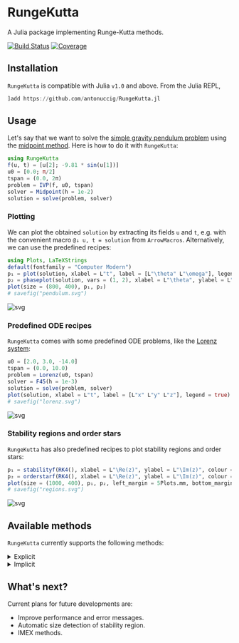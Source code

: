 # RungeKutta

A Julia package implementing Runge-Kutta methods.

[![Build Status](https://github.com/antonuccig/RungeKutta.jl/workflows/CI/badge.svg)](https://github.com/antonuccig/RungeKutta.jl/actions) [![Coverage](https://codecov.io/gh/antonuccig/RungeKutta.jl/branch/master/graph/badge.svg)](https://codecov.io/gh/antonuccig/RungeKutta.jl)

## Installation

`RungeKutta` is compatible with Julia `v1.0` and above. From the Julia REPL,

```julia
]add https://github.com/antonuccig/RungeKutta.jl
```

## Usage

Let's say that we want to solve the [simple gravity pendulum problem](https://en.wikipedia.org/wiki/Pendulum_(mathematics)#Simple_gravity_pendulum) using the [midpoint method](https://en.wikipedia.org/wiki/Midpoint_method). Here is how to do it with `RungeKutta`:

```julia
using RungeKutta
f(u, t) = [u[2]; -9.81 * sin(u[1])]
u0 = [0.0; π/2]
tspan = (0.0, 2π)
problem = IVP(f, u0, tspan)
solver = Midpoint(h = 1e-2)
solution = solve(problem, solver)
```

### Plotting

We can plot the obtained `solution` by extracting its fields `u` and `t`, e.g. with the convenient macro `@↓ u, t = solution` from `ArrowMacros`. Alternatively, we can use the predefined recipes:

```julia
using Plots, LaTeXStrings
default(fontfamily = "Computer Modern")
p₁ = plot(solution, xlabel = L"t", label = [L"\theta" L"\omega"], legend = true)
p₂ = phaseplot(solution, vars = (1, 2), xlabel = L"\theta", ylabel = L"\omega")
plot(size = (800, 400), p₁, p₂)
# savefig("pendulum.svg")
```

![svg](images/pendulum.svg)

### Predefined ODE recipes

`RungeKutta` comes with some predefined ODE problems, like the [Lorenz system](https://en.wikipedia.org/wiki/Lorenz_system):

```julia
u0 = [2.0, 3.0, -14.0]
tspan = (0.0, 10.0)
problem = Lorenz(u0, tspan)
solver = F45(h = 1e-3)
solution = solve(problem, solver)
plot(solution, xlabel = L"t", label = [L"x" L"y" L"z"], legend = true)
# savefig("lorenz.svg")
```

![svg](images/lorenz.svg)

### Stability regions and order stars

`RungeKutta` has also predefined recipes to plot stability regions and order stars:

```julia
p₁ = stabilityf(RK4(), xlabel = L"\Re(z)", ylabel = L"\Im(z)", colour = :blues)
p₂ = orderstarf(RK4(), xlabel = L"\Re(z)", ylabel = L"\Im(z)", colour = :blues)
plot(size = (1000, 400), p₁, p₂, left_margin = 5Plots.mm, bottom_margin = 5Plots.mm)
# savefig("regions.svg")
```

![svg](images/regions.svg)

## Available methods

`RungeKutta` currently supports the following methods:

<!-- explicit (`Euler`/`ExplicitEuler`, `Midpoint`/`ExplicitMidpoint`, `Heun2`, `Ralston2`, `Heun3`, `Kutta3`, `Ralston3`, `SSPRK3`, `RK4`, `Rule38`, `HeunEuler`, `Fehlberg45`/`F45`, `DormandPrince54`/`DP54`, `Verner65`/`V65`) and implicit methods (`BackwardEuler`/`ImplicitEuler`, `ImplicitMidpoint`, `CrankNicolson`, `SDIRK3`, `GaussLegendre4`/`GL4`, `GaussLegendre6`/`GL6`, `LobattoIIIA4`, `LobattoIIIB2`, `LobattoIIIB4`, `LobattoIIIC2`, `LobattoIIIC4`, `RadauIA3`, `RadauIA5`, `RadauIIA3`, `RadauIIA5`). -->

<details><summary>Explicit</summary>

- <code>Euler</code>/<code>ExplicitEuler</code>
- <code>Midpoint</code>/<code>ExplicitMidpoint</code>
- <code>Heun2</code>
- <code>Ralston2</code>
- <code>Heun3</code>
- <code>Kutta3</code>
- <code>Ralston3</code>
- <code>SSPRK3</code>
- <code>RK4</code>
- <code>Rule38</code>
- <code>HeunEuler</code>
- <code>Fehlberg45</code>/<code>F45</code>
- <code>DormandPrince54</code>/<code>DP54</code>
- <code>Verner65</code>/<code>V65</code></details>



<details><summary>Implicit</summary>

- <code>BackwardEuler</code>/<code>ImplicitEuler</code>
- <code>ImplicitMidpoint</code>
- <code>CrankNicolson</code>
- <code>SDIRK3</code>
- <code>GaussLegendre4</code>/<code>GL4</code>
- <code>GaussLegendre6</code>/<code>GL6</code>
- <code>LobattoIIIA4</code>
- <code>LobattoIIIB2</code>
- <code>LobattoIIIB4</code>
- <code>LobattoIIIC2</code>
- <code>LobattoIIIC4</code>
- <code>RadauIA3</code>
- <code>RadauIA5</code>
- <code>RadauIIA3</code>
- <code>RadauIIA5</code></details>

## What's next?

Current plans for future developments are:

- Improve performance and error messages.
- Automatic size detection of stability region.
- IMEX methods.
